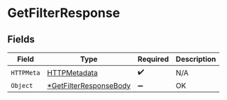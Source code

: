 # GetFilterResponse


## Fields

| Field                                                | Type                                                 | Required                                             | Description                                          |
| ---------------------------------------------------- | ---------------------------------------------------- | ---------------------------------------------------- | ---------------------------------------------------- |
| `HTTPMeta`                                           | [HTTPMetadata](./httpmetadata.md)                    | :heavy_check_mark:                                   | N/A                                                  |
| `Object`                                             | [*GetFilterResponseBody](./getfilterresponsebody.md) | :heavy_minus_sign:                                   | OK                                                   |